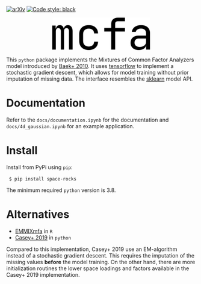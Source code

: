 [![arXiv](https://img.shields.io/badge/arXiv-2203.11229-f9f107.svg)](https://arxiv.org/abs/2203.11229) [![Code style: black](https://img.shields.io/badge/code%20style-black-000000.svg)](https://github.com/psf/black)

<p align="center">
  <img width="260" src="https://raw.githubusercontent.com/maxmahlke/mcfa/main/gfx/logo_mcfa.png">
</p>

This `python` package implements the Mixtures of Common Factor Analyzers model
introduced by [Baek+ 2010](https://ieeexplore.ieee.org/document/5184847). It
uses [tensorflow](https://www.tensorflow.org/) to implement a stochastic
gradient descent, which allows for model training without prior imputation of
missing data. The interface resembles the [sklearn](https://scikit-learn.org/stable/) model API.

# Documentation

Refer to the `docs/documentation.ipynb` for the documentation and
`docs/4d_gaussian.ipynb` for an example application.

# Install

Install from PyPi using `pip`:

     $ pip install space-rocks

The minimum required `python` version is 3.8.

# Alternatives

- [EMMIXmfa](https://github.com/suren-rathnayake/EMMIXmfa) in `R`
- [Casey+ 2019](https://github.com/andycasey/mcfa) in `python`

Compared to this implementation, Casey+ 2019 use an EM-algorithm instead of a
stochastic gradient descent. This requires the imputation of the missing values
**before** the model training. On the other hand, there are more initialization
routines the lower space loadings and factors available in the Casey+ 2019 implementation.
